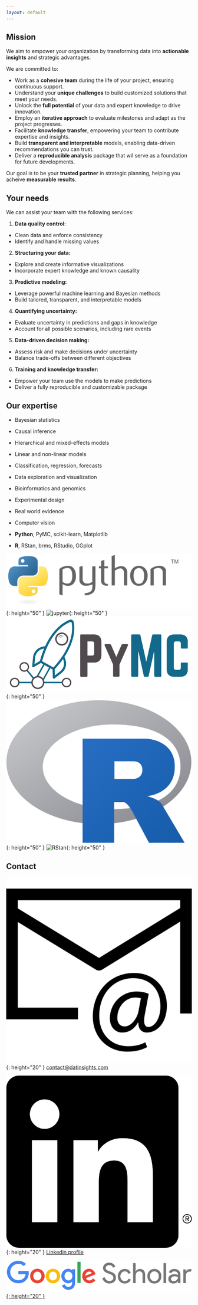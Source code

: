 ```yaml
---
layout: default
---
```

## Mission

We aim to empower your organization by transforming data into **actionable insights** and strategic advantages.

We are committed to:
* Work as a **cohesive team** during the life of your project, ensuring continuous support.
* Understand your **unique challenges** to build customized solutions that meet your needs.
* Unlock the **full potential** of your data and expert knowledge to drive innovation.
* Employ an **iterative approach** to evaluate milestones and adapt as the project progresses.
* Facilitate **knowledge transfer**, empowering your team to contribute expertise and insights.
* Build **transparent and interpretable** models, enabling data-driven recommendations you can trust.
* Deliver a **reproducible analysis** package that wil serve as a foundation for future developments.

Our goal is to be your **trusted partner** in strategic planning, helping you acheive **measurable results**.

## Your needs

We can assist your team with the following services:

1. **Data quality control:**
- Clean data and enforce consistency
- Identify and handle missing values
2. **Structuring your data:**
- Explore and create informative visualizations
- Incorporate expert knowledge and known causality
3. **Predictive modeling:**
- Leverage powerful machine learning and Bayesian methods
- Build tailored, transparent, and interpretable models
4. **Quantifying uncertainty:**
- Evaluate uncertainty in predictions and gaps in knowledge
- Account for all possible scenarios, including rare events
5. **Data-driven decision making:**
- Assess risk and make decisions under uncertainty
- Balance trade-offs between different objectives
6. **Training and knowledge transfer:**
- Empower your team use the models to make predictions
- Deliver a fully reproducible and customizable package

## Our expertise

* Bayesian statistics
* Causal inference
* Hierarchical and mixed-effects models
* Linear and non-linear models
* Classification, regression, forecasts
* Data exploration and visualization

* Bioinformatics and genomics
* Experimental design
* Real world evidence
* Computer vision

* **Python**, PyMC, scikit-learn, Matplotlib
* **R**, RStan, brms, RStudio, GGplot

![Python](/assets/img/python-logo-generic.svg){: height="50" } ![jupyter](https://jupyter.org/assets/homepage/main-logo.svg){: height="50" } ![PyMC](https://raw.githubusercontent.com/pymc-devs/brand/main/pymc/pymc_logos/PyMC_banner.svg){: height="50" } ![R](/assets/img/Rlogo.svg){: height="50" } ![RStan](https://raw.githubusercontent.com/stan-dev/logos/master/logo_tm.png){: height="50" }

<!-- 
## Project samples

![Github](assets/img/github-mark.svg){: height="20" } [Clinical trial](https://github.com/dufourya)

![Github](assets/img/github-mark.svg){: height="20" } [Image analysis](https://github.com/dufourya)

![Github](assets/img/github-mark.svg){: height="20" } [Time series](https://github.com/dufourya) -->

## Contact

![mail](assets/img/email.svg){: height="20" } [contact@datinsights.com](mailto:contact@datinsights.com)

![Linkedin](assets/img/InBug-Black.png){: height="20" } [Linkedin profile](https://www.linkedin.com/in/yann-dufour/)

[![Scholar](assets/img/scholar_logo_64dp.png){: height="20" }](https://scholar.google.com/citations?user=CLTatQMAAAAJ&hl=en)